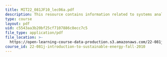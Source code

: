 ```yaml
---
title: MIT22_081JF10_lec06a.pdf
description: This resource contains information related to systems analysis methodologies.
type: course
layout: pdf
uid: c5543aa3b20bf25cf7107886c8ecc7c5
file_type: application/pdf
file_location: >-
  https://open-learning-course-data-production.s3.amazonaws.com/22-081j-introduction-to-sustainable-energy-fall-2010/c5543aa3b20bf25cf7107886c8ecc7c5_MIT22_081JF10_lec06a.pdf
course_id: 22-081j-introduction-to-sustainable-energy-fall-2010
---
```

